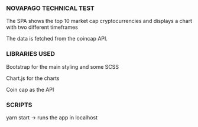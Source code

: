 ### NOVAPAGO TECHNICAL TEST

The SPA shows the top 10 market cap cryptocurrencies and displays a chart with two different timeframes

The data is fetched from the coincap API.

### LIBRARIES USED

Bootstrap for the main styling and some SCSS

Chart.js for the charts

Coin cap as the API


### SCRIPTS

yarn start -> runs the app in localhost

